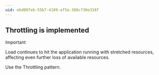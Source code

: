 ```yaml
---
uid: ebd007eb-55b7-4189-af5a-388cf30e318f
---
```

## Throttling is implemented

> [!IMPORTANT]
> Load continues to hit the application running with stretched resources, affecting even further loss of available resources.

Use the Throttling pattern.